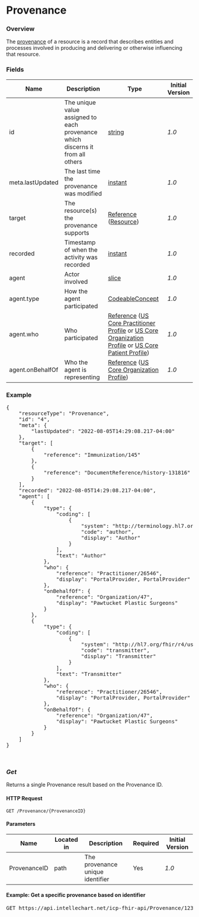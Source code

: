 # Provenance

### Overview

The [provenance](https://www.hl7.org/fhir/us/core/STU3.1.1/StructureDefinition-us-core-provenance.html) of a resource is a record that describes entities and processes involved in producing and delivering or otherwise influencing that resource.

### Fields

| Name             | Description                                                                    | Type                                                                                                                                                                                                                                                                                                                                                                                                                            | Initial Version |
| ---------------- | ------------------------------------------------------------------------------ | ------------------------------------------------------------------------------------------------------------------------------------------------------------------------------------------------------------------------------------------------------------------------------------------------------------------------------------------------------------------------------------------------------------------------------- | --------------- |
| id               | The unique value assigned to each provenance which discerns it from all others | [string](https://www.hl7.org/fhir/r4/datatypes.html#string)                                                                                                                                                                                                                                                                                                                                                                         | _1.0_          |
| meta.lastUpdated | The last time the provenance was modified                                      | [instant](https://hl7.org/fhir/r4/datatypes.html#instant)                                                                                                                                                                                                                                                                                                                                                                           | _1.0_          |
| target           | The resource(s) the provenance supports                                        | [Reference](http://hl7.org/fhirreferences.html#Reference) ([Resource](http://hl7.org/fhirresource.html))                                                                                                                                                                                                                                                                                                                        | _1.0_          |
| recorded         | Timestamp of when the activity was recorded                                    | [instant](http://hl7.org/fhir/R4/datatypes.html#instant)                                                                                                                                                                                                                                                                                                                                                                        | _1.0_          |
| agent            | Actor involved                                                                 | [slice](http://hl7.org/fhirprofiling.html#slicing)                                                                                                                                                                                                                                                                                                                                                                              | _1.0_          |
| agent.type       | How the agent participated                                                     | [CodeableConcept](http://hl7.org/fhir/R4/datatypes.html#CodeableConcept)                                                                                                                                                                                                                                                                                                                                                        | _1.0_          |
| agent.who        | Who participated                                                               | [Reference](http://hl7.org/fhirreferences.html#Reference) ([US Core Practitioner Profile](https://www.hl7.org/fhir/us/core/STU3.1.1/StructureDefinition-us-core-practitioner.html) or [US Core Organization Profile](https://www.hl7.org/fhir/us/core/STU3.1.1/StructureDefinition-us-core-organization.html) or [US Core Patient Profile](https://www.hl7.org/fhir/us/core/STU3.1.1/StructureDefinition-us-core-patient.html)) | _1.0_          |
| agent.onBehalfOf | Who the agent is representing                                                  | [Reference](http://hl7.org/fhirreferences.html#Reference) ([US Core Organization Profile](https://www.hl7.org/fhir/us/core/STU3.1.1/StructureDefinition-us-core-organization.html))                                                                                                                                                                                                                                             | _1.0_          |

### Example

<pre class="center-column">
{
    "resourceType": "Provenance",
    "id": "4",
    "meta": {
        "lastUpdated": "2022-08-05T14:29:08.217-04:00"
    },
    "target": [
        {
            "reference": "Immunization/145"
        },
        {
            "reference": "DocumentReference/history-131816"
        }
    ],
    "recorded": "2022-08-05T14:29:08.217-04:00",
    "agent": [
        {
            "type": {
                "coding": [
                    {
                        "system": "http://terminology.hl7.org/CodeSystem/provenance-participant-type",
                        "code": "author",
                        "display": "Author"
                    }
                ],
                "text": "Author"
            },
            "who": {
                "reference": "Practitioner/26546",
                "display": "PortalProvider, PortalProvider"
            },
            "onBehalfOf": {
                "reference": "Organization/47",
                "display": "Pawtucket Plastic Surgeons"
            }
        },
        {
            "type": {
                "coding": [
                    {
                        "system": "http://hl7.org/fhir/r4/us/core/CodeSystem/us-core-provenance-participant-type",
                        "code": "transmitter",
                        "display": "Transmitter"
                    }
                ],
                "text": "Transmitter"
            },
            "who": {
                "reference": "Practitioner/26546",
                "display": "PortalProvider, PortalProvider"
            },
            "onBehalfOf": {
                "reference": "Organization/47",
                "display": "Pawtucket Plastic Surgeons"
            }
        }
    ]
}
</pre>

&nbsp;

### _Get_

Returns a single Provenance result based on the Provenance ID.

#### HTTP Request

`GET /Provenance/{ProvenanceID}`

#### Parameters

| Name         | Located in | Description                      | Required | Initial Version |
| ------------ | ---------- | -------------------------------- | -------- | --------------- |
| ProvenanceID | path       | The provenance unique identifier | Yes      | _1.0_          |

#### Example: Get a specific provenance based on identifier

<pre class="center-column">
GET https://api.intellechart.net/icp-fhir-api/Provenance/123
</pre>

&nbsp;
